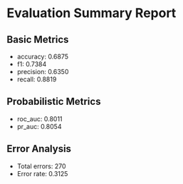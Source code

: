 # Evaluation Summary Report

## Basic Metrics

- accuracy: 0.6875
- f1: 0.7384
- precision: 0.6350
- recall: 0.8819

## Probabilistic Metrics

- roc_auc: 0.8011
- pr_auc: 0.8054

## Error Analysis

- Total errors: 270
- Error rate: 0.3125
